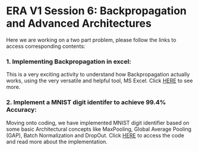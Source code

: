 # ERA V1 Session 6: Backpropagation and Advanced Architectures

Here we are working on a two part problem, please follow the links to access corresponding contents:

### 1. Implementing Backpropagation in excel:

This is a very exciting activity to understand how Backpropagation actually works, using the very versatile and helpful tool, MS Excel. Click [HERE](https://github.com/abhiram-ds/ERA_V1_Session6/tree/main/Backpropagation) to see more.

### 2. Implement a MNIST digit identifer to achieve 99.4% Accuracy:

Moving onto coding, we have implemented MNIST digit identifier based on some basic Architectural concepts like MaxPooling, Global Average Pooling (GAP), Batch Normalization and DropOut. Click [HERE](https://github.com/abhiram-ds/ERA_V1_Session6/tree/main/MNIST_with_99.4)  to access the code and read more about the implementation.

